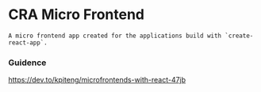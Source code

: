 # CRA Micro Frontend

    A micro frontend app created for the applications build with `create-react-app`.

### Guidence

https://dev.to/kpiteng/microfrontends-with-react-47jb
